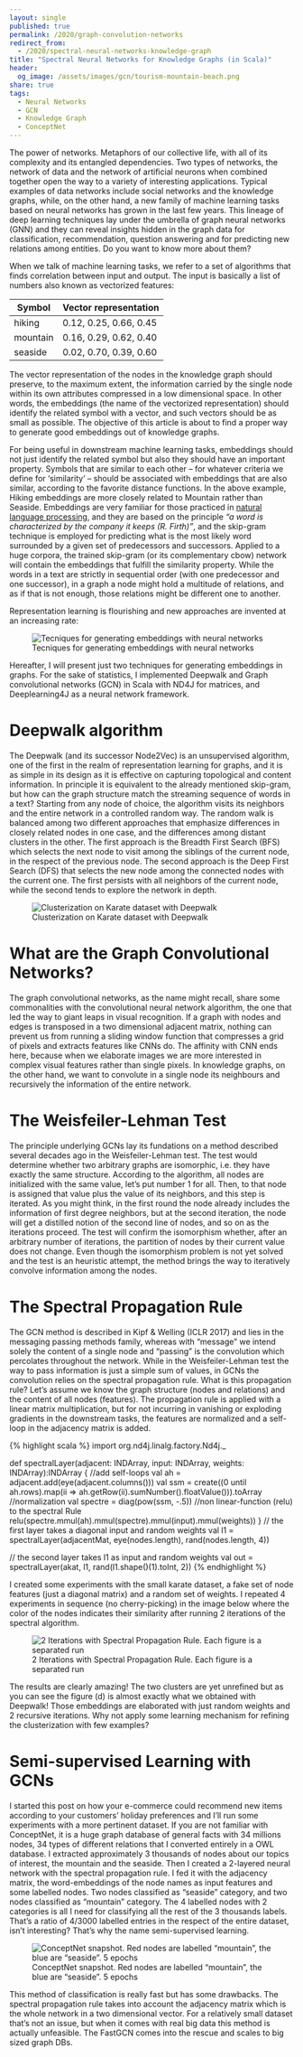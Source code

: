 ```yaml
---
layout: single
published: true
permalink: /2020/graph-convolution-networks
redirect_from:
  - /2020/spectral-neural-networks-knowledge-graph
title: "Spectral Neural Networks for Knowledge Graphs (in Scala)"
header:
  og_image: /assets/images/gcn/tourism-mountain-beach.png
share: true
tags:
  - Neural Networks
  - GCN
  - Knowledge Graph
  - ConceptNet
---
```

The power of networks. Metaphors of our collective life, with all of its complexity and its entangled dependencies.
Two types of networks, the network of data and the network of artificial neurons when combined together open the way to a variety of interesting applications. Typical examples of data networks include social networks and the knowledge graphs, while, on the other hand, a new family of machine learning tasks based on neural networks has grown in the last few years. This lineage of deep learning techniques lay under the umbrella of graph neural networks (GNN) and they can reveal insights hidden in the graph data for classification, recommendation, question answering and for predicting new relations among entities. Do you want to know more about them?

When we talk of machine learning tasks, we refer to a set of algorithms that finds correlation between input and output. The input is basically a list of numbers also known as vectorized features:

|Symbol|Vector representation|
|------|---------------------|
|hiking|0.12, 0.25, 0.66, 0.45|
|mountain|0.16, 0.29, 0.62, 0.40|
|seaside|0.02, 0.70, 0.39, 0.60|

The vector representation of the nodes in the knowledge graph should preserve, to the maximum extent, the information carried by the single node within its own attributes compressed in a low dimensional space. In other words, the embeddings (the name of the vectorized representation) should identify the related symbol with a vector, and such vectors should be as small as possible. The objective of this article is about to find a proper way to generate good embeddings out of knowledge graphs.

For being useful in downstream machine learning tasks, embeddings should not just identify the related symbol but also they should have an important property. Symbols that are similar to each other – for whatever criteria we define for ‘similarity’ – should be associated with embeddings that are also similar, according to the favorite distance functions. In the above example, Hiking embeddings are more closely related to Mountain rather than Seaside. Embeddings are very familiar for those practiced in [natural language processing](/categories/#nlp), and they are based on the principle _“a word is characterized by the company it keeps (R. Firth)”_, and the skip-gram technique is employed for predicting what is the most likely word surrounded by a given set of predecessors and successors. Applied to a huge corpora, the trained skip-gram (or its complementary cbow) network will contain the embeddings that fulfill the similarity property. While the words in a text are strictly in sequential order (with one predecessor and one successor), in a graph a node might hold a multitude of relations, and as if that is not enough, those relations might be different one to another.

Representation learning is flourishing and new approaches are invented at an increasing rate:
<figure>
  <img src="/assets/images/gcn/File.jpg" alt="Tecniques for generating embeddings with neural networks">
  <figcaption>Tecniques for generating embeddings with neural networks</figcaption>
</figure>

Hereafter, I will present just two techniques for generating embeddings in graphs. For the sake of statistics, I implemented Deepwalk and Graph convolutional networks (GCN) in Scala with ND4J for matrices, and Deeplearning4J as a neural network framework.  

# Deepwalk algorithm

The Deepwalk (and its successor Node2Vec) is an unsupervised algorithm, one of the first in the realm of representation learning for graphs, and it is as simple in its design as it is effective on capturing topological and content information. In principle it is equivalent to the already mentioned skip-gram, but how can the graph structure match the streaming sequence of words in a text? Starting from any node of choice, the algorithm visits its neighbors and the entire network in a controlled random way. The random walk is balanced among two different approaches that emphasize differences in closely related nodes in one case, and the differences among distant clusters in the other. The first approach is the Breadth First Search (BFS) which selects the next node to visit among the siblings of the current node, in the respect of the previous node. The second approach is the Deep First Search (DFS) that selects the new node among the connected nodes with the current one. The first persists with all neighbors of the current node, while the second tends to explore the network in depth.
<figure>
  <img src="/assets/images/gcn/gcn-embeddings-karate.png" alt="Clusterization on Karate dataset with Deepwalk">
  <figcaption>Clusterization on Karate dataset with Deepwalk</figcaption>
</figure>

# What are the Graph Convolutional Networks?

The graph convolutional networks, as the name might recall, share some commonalities with the convolutional neural network algorithm, the one that led the way to giant leaps in visual recognition. If a graph with nodes and edges is transposed in a two dimensional adjacent matrix, nothing can prevent us from running a sliding window function that compresses a grid of pixels and extracts features like CNNs do. The affinity with CNN ends here, because when we elaborate images we are more interested in complex visual features rather than single pixels. In knowledge graphs, on the other hand, we want to convolute in a single node its neighbours and recursively the information of the entire network.

# The Weisfeiler-Lehman Test

The principle underlying GCNs lay its fundations on a method described several decades ago in the Weisfeiler-Lehman test. The test would determine whether two arbitrary graphs are isomorphic, i.e. they have exactly the same structure. According to the algorithm, all nodes are initialized with the same value, let’s put number 1 for all. Then, to that node is assigned that value plus the value of its neighbors, and this step is iterated. As you might think, in the first round the node already includes the information of first degree neighbors, but at the second iteration, the node will get a distilled notion of the second line of nodes, and so on as the iterations proceed. The test will confirm the isomorphism whether, after an arbitrary number of iterations, the partition of nodes by their current value does not change. Even though the isomorphism problem is not yet solved and the test is an heuristic attempt, the method brings the way to iteratively convolve information among the nodes.  

# The Spectral Propagation Rule

The GCN method is described in Kipf & Welling (ICLR 2017) and lies in the messaging passing methods family, whereas with “message” we intend solely the content of a single node and “passing” is the convolution which percolates throughout the network. While in the Weisfeiler-Lehman test the way to pass information is just a simple sum of values, in GCNs  the convolution relies on the spectral propagation rule. What is this propagation rule? Let’s assume we know the graph structure (nodes and relations) and the content of all nodes (features). The propagation rule is applied with a linear matrix multiplication, but for not incurring in vanishing or exploding gradients in the downstream tasks, the features are normalized and a self-loop in the adjacency matrix is added.

{% highlight scala %}
import org.nd4j.linalg.factory.Nd4j._

def spectralLayer(adjacent: INDArray, input: INDArray, weights: INDArray):INDArray {
  //add self-loops
  val ah = adjacent.add(eye(adjacent.columns()))
  val ssm = create((0 until ah.rows).map(ii => ah.getRow(ii).sumNumber().floatValue())).toArray
  //normalization
  val spectre = diag(pow(ssm, -.5))
  //non linear-function (relu) to the spectral Rule
  relu(spectre.mmul(ah).mmul(spectre).mmul(input).mmul(weights))
}
// the first layer takes a diagonal input and random weights
val l1 = spectralLayer(adjacentMat, eye(nodes.length), rand(nodes.length, 4))

// the second layer takes l1 as input and random weights
val out = spectralLayer(akat, l1, rand(l1.shape()(1).toInt, 2))
{% endhighlight %}

I created some experiments with the small karate dataset, a fake set of node features (just a diagonal matrix) and a random set of weights. I repeated 4 experiments in sequence (no cherry-picking) in the image below where the color of the nodes indicates their similarity after running 2 iterations of the spectral algorithm.
<figure>
  <img src="/assets/images/gcn/karate-spectral.png" alt="2 Iterations with Spectral Propagation Rule. Each figure is a separated run">
  <figcaption>2 Iterations with Spectral Propagation Rule. Each figure is a separated run</figcaption>
</figure>
The results are clearly amazing! The two clusters are yet unrefined but as you can see the figure (d) is almost exactly what we obtained with Deepwalk! Those embeddings are elaborated with just random weights and 2 recursive iterations. Why not apply some learning mechanism for refining the clusterization with few examples?   

# Semi-supervised Learning with GCNs

I started this post on how your e-commerce could recommend new items according to your customers’ holiday preferences and I’ll run some experiments with a more pertinent dataset. If you are not familiar with ConceptNet, it is a huge graph database of general facts with 34 millions nodes, 34 types of different relations that I converted entirely in a OWL database. I extracted approximately 3 thousands of nodes about our topics of interest, the mountain and the seaside. Then I created a 2-layered neural network with the spectral propagation rule. I fed it with the adjacency matrix, the word-embeddings of the node names as input features and some labelled nodes. Two nodes classified as “seaside” category, and two nodes classified as “mountain” category. The 4 labelled nodes with 2 categories is all I need for classifying all the rest of the 3 thousands labels. That’s a ratio of 4/3000 labelled entries in the respect of the entire dataset, isn’t interesting? That’s why the name semi-supervised learning.
<figure>
  <img src="/assets/images/gcn/tourism-mountain-beach.png" alt="ConceptNet snapshot. Red nodes are labelled “mountain”, the blue are “seaside”. 5 epochs">
  <figcaption>ConceptNet snapshot. Red nodes are labelled “mountain”, the blue are “seaside”. 5 epochs</figcaption>
</figure>

This method of classification is really fast but has some drawbacks. The spectral propagation rule takes into account the adjacency matrix which is the whole network in a two dimensional vector. For a relatively small dataset that’s not an issue, but when it comes with real big data this method is actually unfeasible. The FastGCN comes into the rescue and scales to big sized graph DBs.